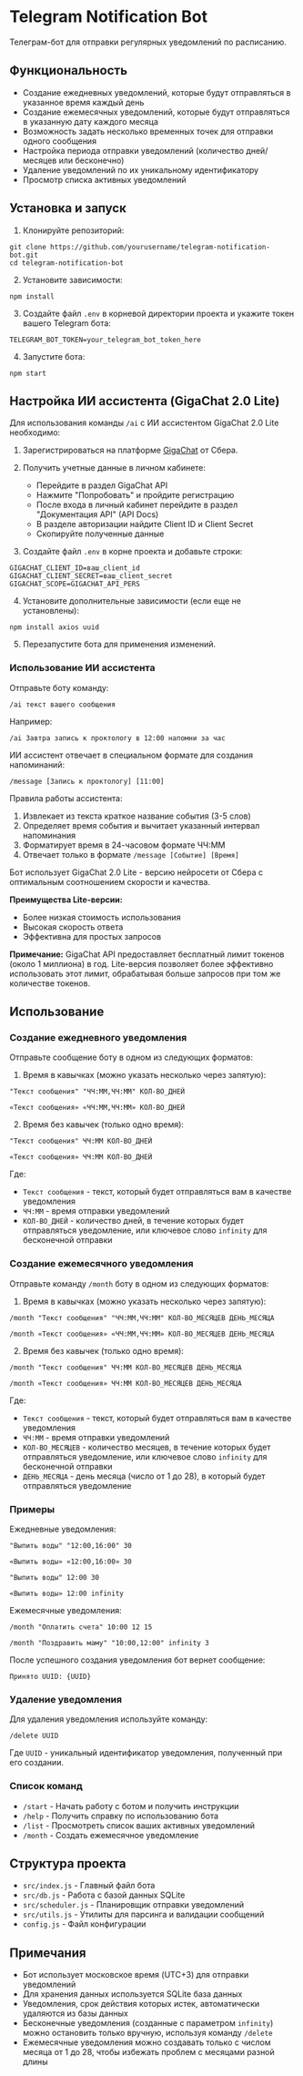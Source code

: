 # Telegram Notification Bot

Телеграм-бот для отправки регулярных уведомлений по расписанию.

## Функциональность

- Создание ежедневных уведомлений, которые будут отправляться в указанное время каждый день
- Создание ежемесячных уведомлений, которые будут отправляться в указанную дату каждого месяца
- Возможность задать несколько временных точек для отправки одного сообщения
- Настройка периода отправки уведомлений (количество дней/месяцев или бесконечно)
- Удаление уведомлений по их уникальному идентификатору
- Просмотр списка активных уведомлений

## Установка и запуск

1. Клонируйте репозиторий:

```
git clone https://github.com/yourusername/telegram-notification-bot.git
cd telegram-notification-bot
```

2. Установите зависимости:

```
npm install
```

3. Создайте файл `.env` в корневой директории проекта и укажите токен вашего Telegram бота:

```
TELEGRAM_BOT_TOKEN=your_telegram_bot_token_here
```

4. Запустите бота:

```
npm start
```

## Настройка ИИ ассистента (GigaChat 2.0 Lite)

Для использования команды `/ai` с ИИ ассистентом GigaChat 2.0 Lite необходимо:

1. Зарегистрироваться на платформе [GigaChat](https://developers.sber.ru/portal/products/gigachat-api) от Сбера.
2. Получить учетные данные в личном кабинете:

   - Перейдите в раздел GigaChat API
   - Нажмите "Попробовать" и пройдите регистрацию
   - После входа в личный кабинет перейдите в раздел "Документация API" (API Docs)
   - В разделе авторизации найдите Client ID и Client Secret
   - Скопируйте полученные данные

3. Создайте файл `.env` в корне проекта и добавьте строки:

```
GIGACHAT_CLIENT_ID=ваш_client_id
GIGACHAT_CLIENT_SECRET=ваш_client_secret
GIGACHAT_SCOPE=GIGACHAT_API_PERS
```

4. Установите дополнительные зависимости (если еще не установлены):

```
npm install axios uuid
```

5. Перезапустите бота для применения изменений.

### Использование ИИ ассистента

Отправьте боту команду:

```
/ai текст вашего сообщения
```

Например:

```
/ai Завтра запись к проктологу в 12:00 напомни за час
```

ИИ ассистент отвечает в специальном формате для создания напоминаний:

```
/message [Запись к проктологу] [11:00]
```

Правила работы ассистента:

1. Извлекает из текста краткое название события (3-5 слов)
2. Определяет время события и вычитает указанный интервал напоминания
3. Форматирует время в 24-часовом формате ЧЧ:ММ
4. Отвечает только в формате `/message [Событие] [Время]`

Бот использует GigaChat 2.0 Lite - версию нейросети от Сбера с оптимальным соотношением скорости и качества.

**Преимущества Lite-версии:**

- Более низкая стоимость использования
- Высокая скорость ответа
- Эффективна для простых запросов

**Примечание:** GigaChat API предоставляет бесплатный лимит токенов (около 1 миллиона) в год. Lite-версия позволяет более эффективно использовать этот лимит, обрабатывая больше запросов при том же количестве токенов.

## Использование

### Создание ежедневного уведомления

Отправьте сообщение боту в одном из следующих форматов:

1. Время в кавычках (можно указать несколько через запятую):

```
"Текст сообщения" "ЧЧ:ММ,ЧЧ:ММ" КОЛ-ВО_ДНЕЙ
```

```
«Текст сообщения» «ЧЧ:ММ,ЧЧ:ММ» КОЛ-ВО_ДНЕЙ
```

2. Время без кавычек (только одно время):

```
"Текст сообщения" ЧЧ:ММ КОЛ-ВО_ДНЕЙ
```

```
«Текст сообщения» ЧЧ:ММ КОЛ-ВО_ДНЕЙ
```

Где:

- `Текст сообщения` - текст, который будет отправляться вам в качестве уведомления
- `ЧЧ:ММ` - время отправки уведомлений
- `КОЛ-ВО_ДНЕЙ` - количество дней, в течение которых будет отправляться уведомление, или ключевое слово `infinity` для бесконечной отправки

### Создание ежемесячного уведомления

Отправьте команду `/month` боту в одном из следующих форматов:

1. Время в кавычках (можно указать несколько через запятую):

```
/month "Текст сообщения" "ЧЧ:ММ,ЧЧ:ММ" КОЛ-ВО_МЕСЯЦЕВ ДЕНЬ_МЕСЯЦА
```

```
/month «Текст сообщения» «ЧЧ:ММ,ЧЧ:ММ» КОЛ-ВО_МЕСЯЦЕВ ДЕНЬ_МЕСЯЦА
```

2. Время без кавычек (только одно время):

```
/month "Текст сообщения" ЧЧ:ММ КОЛ-ВО_МЕСЯЦЕВ ДЕНЬ_МЕСЯЦА
```

```
/month «Текст сообщения» ЧЧ:ММ КОЛ-ВО_МЕСЯЦЕВ ДЕНЬ_МЕСЯЦА
```

Где:

- `Текст сообщения` - текст, который будет отправляться вам в качестве уведомления
- `ЧЧ:ММ` - время отправки уведомлений
- `КОЛ-ВО_МЕСЯЦЕВ` - количество месяцев, в течение которых будет отправляться уведомление, или ключевое слово `infinity` для бесконечной отправки
- `ДЕНЬ_МЕСЯЦА` - день месяца (число от 1 до 28), в который будет отправляться уведомление

### Примеры

Ежедневные уведомления:

```
"Выпить воды" "12:00,16:00" 30
```

```
«Выпить воды» «12:00,16:00» 30
```

```
"Выпить воды" 12:00 30
```

```
«Выпить воды» 12:00 infinity
```

Ежемесячные уведомления:

```
/month "Оплатить счета" 10:00 12 15
```

```
/month "Поздравить маму" "10:00,12:00" infinity 3
```

После успешного создания уведомления бот вернет сообщение:

```
Принято UUID: {UUID}
```

### Удаление уведомления

Для удаления уведомления используйте команду:

```
/delete UUID
```

Где `UUID` - уникальный идентификатор уведомления, полученный при его создании.

### Список команд

- `/start` - Начать работу с ботом и получить инструкции
- `/help` - Получить справку по использованию бота
- `/list` - Просмотреть список ваших активных уведомлений
- `/month` - Создать ежемесячное уведомление

## Структура проекта

- `src/index.js` - Главный файл бота
- `src/db.js` - Работа с базой данных SQLite
- `src/scheduler.js` - Планировщик отправки уведомлений
- `src/utils.js` - Утилиты для парсинга и валидации сообщений
- `config.js` - Файл конфигурации

## Примечания

- Бот использует московское время (UTC+3) для отправки уведомлений
- Для хранения данных используется SQLite база данных
- Уведомления, срок действия которых истек, автоматически удаляются из базы данных
- Бесконечные уведомления (созданные с параметром `infinity`) можно остановить только вручную, используя команду `/delete`
- Ежемесячные уведомления можно создавать только с числом месяца от 1 до 28, чтобы избежать проблем с месяцами разной длины
